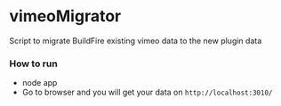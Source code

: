 # vimeoMigrator
Script to migrate BuildFire existing vimeo data to the new plugin data

### How to run

* node app
* Go to browser and you will get your data on `http://localhost:3010/`
